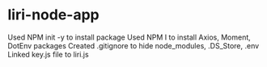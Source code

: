# liri-node-app

Used NPM init -y to install package
Used NPM I to install Axios, Moment, DotEnv packages
Created .gitignore to hide node_modules, .DS_Store, .env
Linked key.js file to liri.js

